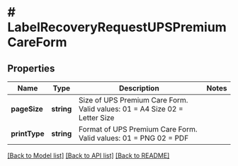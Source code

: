 # # LabelRecoveryRequestUPSPremiumCareForm

## Properties

Name | Type | Description | Notes
------------ | ------------- | ------------- | -------------
**pageSize** | **string** | Size of UPS Premium Care Form.  Valid values:  01 &#x3D; A4 Size 02 &#x3D; Letter Size |
**printType** | **string** | Format of UPS Premium Care Form.  Valid values:  01 &#x3D; PNG 02 &#x3D; PDF |

[[Back to Model list]](../../README.md#models) [[Back to API list]](../../README.md#endpoints) [[Back to README]](../../README.md)
